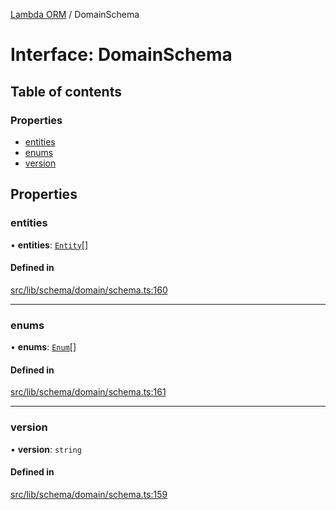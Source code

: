 [Lambda ORM](../README.md) / DomainSchema

# Interface: DomainSchema

## Table of contents

### Properties

- [entities](DomainSchema.md#entities)
- [enums](DomainSchema.md#enums)
- [version](DomainSchema.md#version)

## Properties

### entities

• **entities**: [`Entity`](Entity.md)[]

#### Defined in

[src/lib/schema/domain/schema.ts:160](https://github.com/FlavioLionelRita/lambdaorm/blob/69928a4f/src/lib/schema/domain/schema.ts#L160)

___

### enums

• **enums**: [`Enum`](Enum.md)[]

#### Defined in

[src/lib/schema/domain/schema.ts:161](https://github.com/FlavioLionelRita/lambdaorm/blob/69928a4f/src/lib/schema/domain/schema.ts#L161)

___

### version

• **version**: `string`

#### Defined in

[src/lib/schema/domain/schema.ts:159](https://github.com/FlavioLionelRita/lambdaorm/blob/69928a4f/src/lib/schema/domain/schema.ts#L159)
